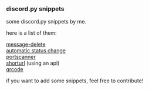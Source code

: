 ### discord.py snippets

some discord.py snippets by me.

here is a list of them:

[message-delete](https://github.com/copy-and-execute/dpy-snippets/blob/main/messages-delete.py)
<br>[automatic status change](https://github.com/copy-and-execute/dpy-snippets/blob/main/change-status.py)
<br>[portscanner](https://github.com/copy-and-execute/dpy-snippets/blob/main/portscanner.py)
<br>[shorturl](https://github.com/copy-and-execute/dpy-snippets/blob/main/shorturl.py) (using an api)
<br>[qrcode](https://github.com/copy-and-execute/dpy-snippets/blob/main/qrcode.py)

if you want to add some snippets, feel free to contribute!
